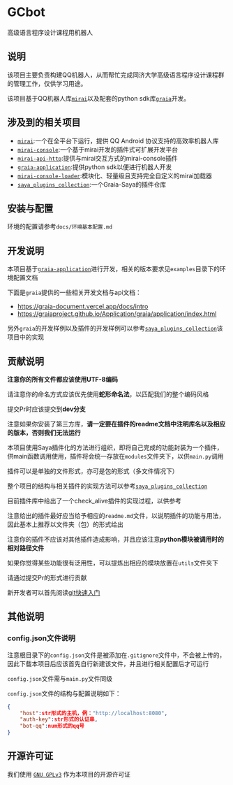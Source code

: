 # GCbot
高级语言程序设计课程用机器人

## 说明

该项目主要负责构建QQ机器人，从而帮忙完成同济大学高级语言程序设计课程群的管理工作，仅供学习用途。

该项目基于QQ机器人库[`mirai`](https://github.com/mamoe/mirai)以及配套的python sdk库[`graia`](https://github.com/GraiaProject/Application)开发。



## 涉及到的相关项目

- [`mirai`](https://github.com/mamoe/mirai):一个在全平台下运行，提供 QQ Android 协议支持的高效率机器人库
- [`mirai-console`](https://github.com/mamoe/mirai-console):一个基于mirai开发的插件式可扩展开发平台
- [`mirai-api-http`]():提供与mirai交互方式的mirai-console插件
- [`graia-application`](https://github.com/GraiaProject/Application):提供python sdk以便进行机器人开发
- [`mirai-console-loader`](https://github.com/iTXTech/mirai-console-loader):模块化、轻量级且支持完全自定义的mirai加载器
- [`saya_plugins_collection`](https://github.com/SAGIRI-kawaii/saya_plugins_collection):一个Graia-Saya的插件仓库



## 安装与配置

环境的配置请参考`docs/环境基本配置.md`



## 开发说明

本项目基于[`graia-application`](https://github.com/GraiaProject/Application)进行开发，相关的版本要求见`examples`目录下的环境配置文档

下面是`graia`提供的一些相关开发文档与api文档：

- https://graia-document.vercel.app/docs/intro
- https://graiaproject.github.io/Application/graia/application/index.html

另外`graia`的开发样例以及插件的开发样例可以参考[`saya_plugins_collection`](https://github.com/SAGIRI-kawaii/saya_plugins_collection)该项目中的实现



## 贡献说明

**注意你的所有文件都应该使用UTF-8编码**

请注意你的命名方式应该优先使用**蛇形命名法**，以匹配我们的整个编码风格

提交Pr时应该提交到**dev分支**

注意如果你安装了第三方库，**请一定要在插件的readme文档中注明库名以及相应的版本，否则我们无法运行**

本项目使用Saya插件化的方法进行组织，即将自己完成的功能封装为一个插件，供main函数调用使用，插件将会统一存放在`modules`文件夹下，以供`main.py`调用

插件可以是单独的文件形式，亦可是包的形式（多文件情况下）

整个项目的结构与相关插件的实现方法可以参考[`saya_plugins_collection`](https://github.com/SAGIRI-kawaii/saya_plugins_collection)

目前插件库中给出了一个check_alive插件的实现过程，以供参考

注意给出的插件最好应当给予相应的`readme.md`文件，以说明插件的功能与用法，因此基本上推荐以文件夹（包）的形式给出

注意你的插件不应该对其他插件造成影响，并且应该注意**python模块被调用时的相对路径文件**

如果你觉得某些功能很有泛用性，可以提炼出相应的模块放置在`utils`文件夹下

请通过提交Pr的形式进行贡献

新开发者可以首先阅读[git快速入门](docs/git快速入门.md)



## 其他说明

### config.json文件说明

注意根目录下的`config.json`文件是被添加在`.gitignore`文件中，不会被上传的，因此下载本项目后应该首先自行新建该文件，并且进行相关配置后才可运行

`config.json`文件需与`main.py`文件同级

`config.json`文件的结构与配置说明如下：

```json
{
	"host":str形式的主机，例："http://localhost:8080",
	"auth-key":str形式的认证串,
	"bot-qq":num形式的qq号
}
```



## 开源许可证

我们使用 [`GNU GPLv3`](https://choosealicense.com/licenses/gpl-3.0/) 作为本项目的开源许可证

